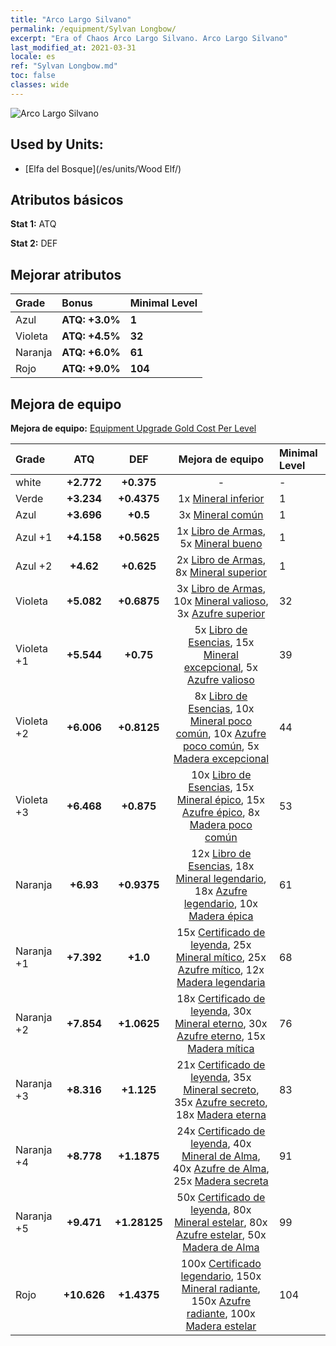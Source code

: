 ```yaml
---
title: "Arco Largo Silvano"
permalink: /equipment/Sylvan Longbow/
excerpt: "Era of Chaos Arco Largo Silvano. Arco Largo Silvano"
last_modified_at: 2021-03-31
locale: es
ref: "Sylvan Longbow.md"
toc: false
classes: wide
---
```


  ![Arco Largo Silvano](/images/e/e_2031.png)

## Used by Units:

* [Elfa del Bosque](/es/units/Wood Elf/) 


## Atributos básicos
 **Stat 1:** ATQ

 **Stat 2:** DEF

## Mejorar atributos

  |     Grade    |   Bonus | Minimal Level | 
  |:-------------|:--------|:--------------| 
  | Azul | **ATQ: +3.0%** | **1** | 
  | Violeta | **ATQ: +4.5%** | **32** | 
  | Naranja | **ATQ: +6.0%** | **61** | 
  | Rojo | **ATQ: +9.0%** | **104** | 


## Mejora de equipo
 **Mejora de equipo:** [Equipment Upgrade Gold Cost Per Level](/equipment/EquipmentUpgradeCostPerLevel/) 

  |          Grade      | ATQ | DEF | Mejora de equipo | Minimal Level |
  |:--------------------|:---------:|:---------:|:----------------:|:--------------|
  | white | **+2.772** | **+0.375** | - | - |
  | Verde | **+3.234** | **+0.4375** | 1x [Mineral inferior](/es/Items/mat_1/) | 1 |
  | Azul | **+3.696** | **+0.5** | 3x [Mineral común](/es/Items/mat_6/) | 1 |
  | Azul +1 | **+4.158** | **+0.5625** | 1x [Libro de Armas](/es/Items/mat_18/), 5x [Mineral bueno](/es/Items/mat_12/) | 1 |
  | Azul +2 | **+4.62** | **+0.625** | 2x [Libro de Armas](/es/Items/mat_25/), 8x [Mineral superior](/es/Items/mat_19/) | 1 |
  | Violeta | **+5.082** | **+0.6875** | 3x [Libro de Armas](/es/Items/mat_32/), 10x [Mineral valioso](/es/Items/mat_26/), 3x [Azufre superior](/es/Items/mat_22/) | 32 |
  | Violeta +1 | **+5.544** | **+0.75** | 5x [Libro de Esencias](/es/Items/mat_39/), 15x [Mineral excepcional](/es/Items/mat_33/), 5x [Azufre valioso](/es/Items/mat_29/) | 39 |
  | Violeta +2 | **+6.006** | **+0.8125** | 8x [Libro de Esencias](/es/Items/mat_46/), 10x [Mineral poco común](/es/Items/mat_40/), 10x [Azufre poco común](/es/Items/mat_43/), 5x [Madera excepcional](/es/Items/mat_34/) | 44 |
  | Violeta +3 | **+6.468** | **+0.875** | 10x [Libro de Esencias](/es/Items/mat_53/), 15x [Mineral épico](/es/Items/mat_47/), 15x [Azufre épico](/es/Items/mat_50/), 8x [Madera poco común](/es/Items/mat_41/) | 53 |
  | Naranja | **+6.93** | **+0.9375** | 12x [Libro de Esencias](/es/Items/mat_60/), 18x [Mineral legendario](/es/Items/mat_54/), 18x [Azufre legendario](/es/Items/mat_57/), 10x [Madera épica](/es/Items/mat_48/) | 61 |
  | Naranja +1 | **+7.392** | **+1.0** | 15x [Certificado de leyenda](/es/Items/mat_67/), 25x [Mineral mítico](/es/Items/mat_61/), 25x [Azufre mítico](/es/Items/mat_64/), 12x [Madera legendaria](/es/Items/mat_55/) | 68 |
  | Naranja +2 | **+7.854** | **+1.0625** | 18x [Certificado de leyenda](/es/Items/mat_74/), 30x [Mineral eterno](/es/Items/mat_68/), 30x [Azufre eterno](/es/Items/mat_71/), 15x [Madera mítica](/es/Items/mat_62/) | 76 |
  | Naranja +3 | **+8.316** | **+1.125** | 21x [Certificado de leyenda](/es/Items/mat_81/), 35x [Mineral secreto](/es/Items/mat_75/), 35x [Azufre secreto](/es/Items/mat_78/), 18x [Madera eterna](/es/Items/mat_69/) | 83 |
  | Naranja +4 | **+8.778** | **+1.1875** | 24x [Certificado de leyenda](/es/Items/mat_88/), 40x [Mineral de Alma](/es/Items/mat_82/), 40x [Azufre de Alma](/es/Items/mat_85/), 25x [Madera secreta](/es/Items/mat_76/) | 91 |
  | Naranja +5 | **+9.471** | **+1.28125** | 50x [Certificado de leyenda](/es/Items/mat_95/), 80x [Mineral estelar](/es/Items/mat_89/), 80x [Azufre estelar](/es/Items/mat_92/), 50x [Madera de Alma](/es/Items/mat_83/) | 99 |
  | Rojo | **+10.626** | **+1.4375** | 100x [Certificado legendario](/es/Items/mat_102/), 150x [Mineral radiante](/es/Items/mat_96/), 150x [Azufre radiante](/es/Items/mat_99/), 100x [Madera estelar](/es/Items/mat_90/) | 104 |

